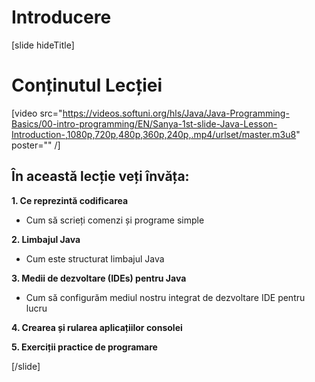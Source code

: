 
# Introducere
[slide hideTitle]

# Conținutul Lecției

[video src="https://videos.softuni.org/hls/Java/Java-Programming-Basics/00-intro-programming/EN/Sanya-1st-slide-Java-Lesson-Introduction-,1080p,720p,480p,360p,240p,.mp4/urlset/master.m3u8" poster="" /]

## În această lecție veți învăța:

**1. Ce reprezintă codificarea**

- Cum să scrieți comenzi și programe simple 

**2.  Limbajul Java**

- Cum este structurat limbajul Java

**3. Medii de dezvoltare (IDEs) pentru Java**

- Cum să configurăm mediul nostru integrat de dezvoltare IDE pentru lucru

**4. Crearea și rularea aplicațiilor consolei**


**5. Exerciții practice de programare**




[/slide]
